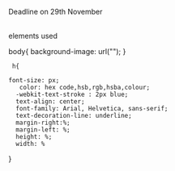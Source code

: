 Deadline on 29th November  



 <br>
 elements used<br>
 
   body{
    background-image: url("");
       }
      
     h{ 
     
    font-size: px; 
       color: hex code,hsb,rgb,hsba,colour; 
      -webkit-text-stroke : 2px blue; 
      text-align: center; 
      font-family: Arial, Helvetica, sans-serif; 
      text-decoration-line: underline; 
      margin-right:%; 
      margin-left: %; 
      height: %; 
      width: %  
      
  }
